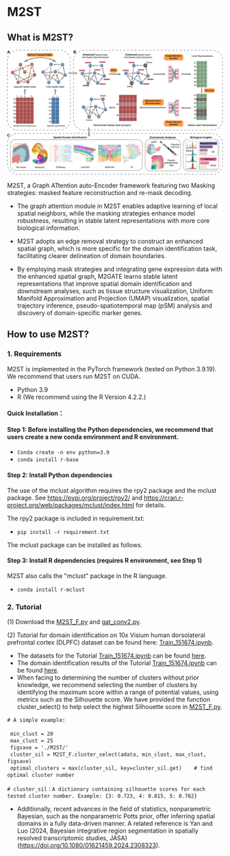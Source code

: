 # M2ST

## What is M2ST?

![Figure1_overview.png](https://github.com/LYxiaotai/M2ST/blob/main/Figure1_overview.png)

M2ST, a Graph ATtention auto-Encoder framework featuring two Masking strategies: masked feature reconstruction and re-mask decoding. 

* The graph attention module in M2ST enables adaptive learning of local spatial neighbors, while the masking strategies enhance model robustness, resulting in stable latent representations with more core biological information. 

* M2ST adopts an edge removal strategy to construct an enhanced spatial graph, which is more specific for the domain identification task, facilitating clearer delineation of domain boundaries. 

* By employing mask strategies and integrating gene expression data with the enhanced spatial graph, M2GATE learns stable latent representations that improve spatial domain identification and downstream analyses, such as tissue structure visualization, Uniform Manifold Approximation and Projection (UMAP) visualization, spatial trajectory inference, pseudo-spatiotemporal map (pSM) analysis and discovery of domain-specific marker genes.


## How to use M2ST?

### 1. Requirements

M2ST is implemented in the PyTorch framework (tested on Python 3.9.19). We recommend that users run M2ST on CUDA.

- Python 3.9
- R (We recommend using the R Version 4.2.2.)
#### Quick Installation：
#### Step 1: Before installing the Python dependencies, we recommend that users create a new conda environment and R environment.
-   `Conda create -n env python=3.9`
-   `conda install r-base`
#### Step 2: Install Python dependencies
The use of the mclust algorithm requires the rpy2 package and the mclust package. See https://pypi.org/project/rpy2/ and https://cran.r-project.org/web/packages/mclust/index.html for details.

The rpy2 package is included in requirement.txt:

-   `pip install -r requirement.txt`

The mclust package can be installed as follows.
#### Step 3: Install R dependencies (requires R environment, see Step 1)
M2ST also calls the "mclust" package in the R language. 
-   `conda install r-mclust`


### 2. Tutorial

(1) Download the [M2ST_F.py](https://github.com/LYxiaotai/M2ST/blob/main) and [gat_conv2.py](https://github.com/LYxiaotai/M2ST/blob/main).

(2) Tutorial for domain identification on 10x Visium human dorsolateral prefrontal cortex (DLPFC) dataset can be found here: [Train_151674.ipynb](https://github.com/LYxiaotai/M2ST/blob/main/Train_151674.ipynb).

* The datasets for the Tutorial [Train_151674.ipynb](https://github.com/LYxiaotai/M2ST/blob/main/Train_151674.ipynb) can be found [here](https://github.com/LYxiaotai/M2ST/tree/main/data/151674).
* The domain identification results of the Tutorial [Train_151674.ipynb](https://github.com/LYxiaotai/M2ST/blob/main/Train_151674.ipynb) can be found [here](https://github.com/LYxiaotai/M2ST/tree/main/data/results).
* When facing to determining the number of clusters without prior knowledge, we recommend selecting the number of clusters by identifying the maximum score within a range of potential values, using metrics such as the Silhouette score. We have provided the function cluster_select() to help select the highest Silhouette score in [M2ST_F.py](https://github.com/LYxiaotai/M2ST/blob/main/M2ST_F.py).
 ```
 # A simple example:

  min_clust = 20
  max_clust = 25
  figsave = './M2ST/'
  cluster_sil = M2ST_F.cluster_select(adata, min_clust, max_clust, figsave) 
  optimal_clusters = max(cluster_sil, key=cluster_sil.get)    # find optimal cluster number

# cluster_sil：A dictionary containing silhouette scores for each tested cluster number. Example: {3: 0.723, 4: 0.815, 5: 0.782}
 
```
* Additionally, recent advances in the field of statistics, nonparametric Bayesian, such as the nonparametric Potts prior, offer inferring spatial domains in a fully data-driven manner. A related reference is Yan and Luo (2024, Bayesian integrative region segmentation in spatially resolved transcriptomic studies, JASA) (https://doi.org/10.1080/01621459.2024.2308323).




